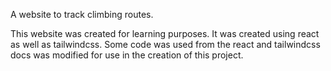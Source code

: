 A website to track climbing routes.

This website was created for learning purposes. It was created using react as well as tailwindcss. Some code was used from the react and tailwindcss docs was modified for use in the creation of this project.
